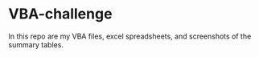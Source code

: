 # VBA-challenge
In this repo are my VBA files, excel spreadsheets, and screenshots of the summary tables.
